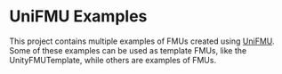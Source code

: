# UniFMU Examples

This project contains multiple examples of FMUs created using [UniFMU](https://github.com/INTO-CPS-Association/unifmu/).
Some of these examples can be used as template FMUs, like the UnityFMUTemplate, while others are examples of FMUs.
